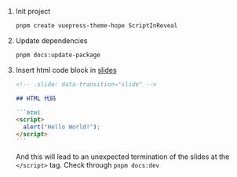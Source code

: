 1. Init project

   ```sh
   pnpm create vuepress-theme-hope ScriptInReveal
   ```

2. Update dependencies

   ```sh
   pnpm docs:update-package
   ```

3. Insert html code block in [slides](./src/slides.md)

   ````md
   <!-- .slide: data-transition="slide" -->

   ## HTML 代码

   ```html
   <script>
     alert("Hello World!");
   </script>
   ```
   ````

   And this will lead to an unexpected termination of the slides at the `</script>` tag. Check through `pnpm docs:dev`
